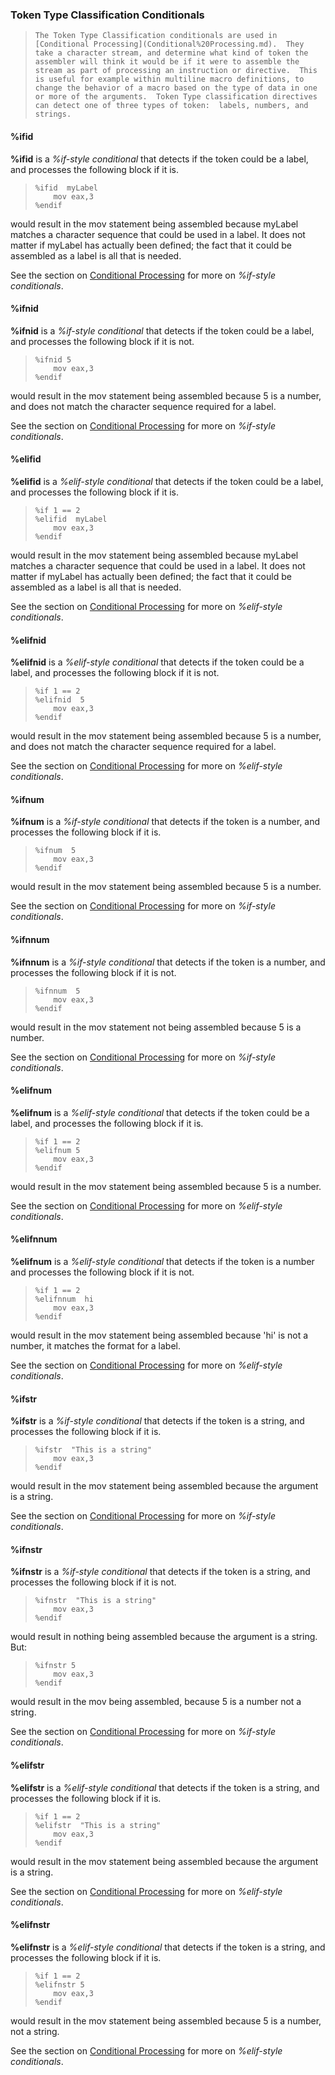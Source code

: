 ### Token Type Classification Conditionals

 
>     The Token Type Classification conditionals are used in [Conditional Processing](Conditional%20Processing.md).  They take a character stream, and determine what kind of token the assembler will think it would be if it were to assemble the stream as part of processing an instruction or directive.  This is useful for example within multiline macro definitions, to change the behavior of a macro based on the type of data in one or more of the arguments.  Token Type classification directives can detect one of three types of token:  labels, numbers, and strings.


#### %ifid

  **%ifid** is a _%if-style conditional_ that detects if the token could be a label, and processes the following block if it is.
 
>     %ifid  myLabel
>         mov eax,3
>     %endif
 
 would result in the mov statement being assembled because myLabel matches a character sequence that could be used in a label.  It does not matter if myLabel has actually been defined; the fact that it could be assembled as a label is all that is needed.
 
 See the section on [Conditional Processing](Conditional%20Processing.md) for more on _%if-style conditionals_.


#### %ifnid

  **%ifnid** is a _%if-style conditional_ that detects if the token could be a label, and processes the following block if it is not.
 
>     %ifnid 5
>         mov eax,3
>     %endif
 
 would result in the mov statement being assembled because 5 is a number, and does not match the character sequence required for a label.
 
 See the section on [Conditional Processing](Conditional%20Processing.md) for more on _%if-style conditionals_.


#### %elifid

 
  **%elifid** is a _%elif-style conditional_ that detects if the token could be a label, and processes the following block if it is.
 
>     %if 1 == 2
>     %elifid  myLabel
>         mov eax,3
>     %endif
 
 would result in the mov statement being assembled because myLabel matches a character sequence that could be used in a label.  It does not matter if myLabel has actually been defined; the fact that it could be assembled as a label is all that is needed.
 
 See the section on [Conditional Processing](Conditional%20Processing.md) for more on _%elif-style conditionals_.


#### %elifnid

 
  **%elifnid** is a _%elif-style conditional_ that detects if the token could be a label, and processes the following block if it is not.
 
>     %if 1 == 2
>     %elifnid  5
>         mov eax,3
>     %endif
 
  would result in the mov statement being assembled because 5 is a number, and does not match the character sequence required for a label.
 
 See the section on [Conditional Processing](Conditional%20Processing.md) for more on _%elif-style conditionals_.


#### %ifnum

 
  **%ifnum** is a _%if-style conditional_ that detects if the token is a number, and processes the following block if it is.
 
>     %ifnum  5
>         mov eax,3
>     %endif
 
 would result in the mov statement being assembled because 5 is a number.
 
 See the section on [Conditional Processing](Conditional%20Processing.md) for more on _%if-style conditionals_.


#### %ifnnum

 **%ifnnum** is a _%if-style conditional_ that detects if the token is a number, and processes the following block if it is not.
 
>     %ifnnum  5
>         mov eax,3
>     %endif
 
 would result in the mov statement not being assembled because 5 is a number.
 
 See the section on [Conditional Processing](Conditional%20Processing.md) for more on _%if-style conditionals_.


#### %elifnum

 
  **%elifnum** is a _%elif-style conditional_ that detects if the token could be a label, and processes the following block if it is.
 
>     %if 1 == 2
>     %elifnum 5
>         mov eax,3
>     %endif
 
 would result in the mov statement being assembled because 5 is a number.
 
 See the section on [Conditional Processing](Conditional%20Processing.md) for more on _%elif-style conditionals_.


#### %elifnnum

 **%elifnum** is a _%elif-style conditional_ that detects if the token is a number and processes the following block if it is not.
 
>     %if 1 == 2
>     %elifnnum  hi
>         mov eax,3
>     %endif
 
 would result in the mov statement being assembled because 'hi' is not a number, it matches the format for a label.
 
 See the section on [Conditional Processing](Conditional%20Processing.md) for more on _%elif-style conditionals_.


#### %ifstr

 
  **%ifstr** is a _%if-style conditional_ that detects if the token is a string, and processes the following block if it is.
 
>     %ifstr  "This is a string"
>         mov eax,3
>     %endif
 
 would result in the mov statement being assembled because the argument is a string.
 
 See the section on [Conditional Processing](Conditional%20Processing.md) for more on _%if-style conditionals_.


#### %ifnstr

 
  **%ifnstr** is a _%if-style conditional_ that detects if the token is a string, and processes the following block if it is not.
 
>     %ifnstr  "This is a string"
>         mov eax,3
>     %endif
 
 would result in nothing being assembled because the argument is a string.  But:
 
>     %ifnstr 5
>         mov eax,3
>     %endif
 
 would result in the mov being assembled, because 5 is a number not a string.
 
 See the section on [Conditional Processing](Conditional%20Processing.md) for more on _%if-style conditionals_.


#### %elifstr

 
  **%elifstr** is a _%elif-style conditional_ that detects if the token is a string, and processes the following block if it is.
 
>     %if 1 == 2
>     %elifstr  "This is a string"
>         mov eax,3
>     %endif
 
 would result in the mov statement being assembled because the argument is a string.
 
 See the section on [Conditional Processing](Conditional%20Processing.md) for more on _%elif-style conditionals_.


#### %elifnstr

  
  **%elifnstr** is a _%elif-style conditional_ that detects if the token is a string, and processes the following block if it is.
 
>     %if 1 == 2
>     %elifnstr 5
>         mov eax,3
>     %endif
 
 would result in the mov statement being assembled because 5 is a number, not a string.
 
 See the section on [Conditional Processing](Conditional%20Processing.md) for more on _%elif-style conditionals_.
  
   
 
